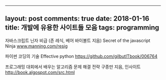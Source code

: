  ---
 layout: post
 comments: true
 date: 2018-01-16
 title:  개발에 유용한 사이트들 모음
 tags: programming
 ---
 

자바스크립트 닌자 비급 (존 레식, 베어 바이볼트 지음)
Secret of the javascript Ninja
www.manning.com/resig

파이썬 코딩의 기술
Effective python
https://github.com/gilbutITbook/006764

프로그래밍 대회에서 배우는 알고리즘 문제 해결 전략
구종만 지음, 인사이트
http://book.algospot.com/src.html

